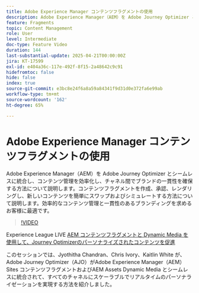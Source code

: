 ```yaml
---
title: Adobe Experience Manager コンテンツフラグメントの使用
description: Adobe Experience Manager（AEM）を Adobe Journey Optimizer とシームレスに統合し、コンテンツ管理を効率化し、チャネル間でブランドの一貫性を確保する方法について説明します。コンテンツフラグメントを作成、承認、レンダリングし、新しいコンテンツを簡単にスワップおよびシミュレートする方法について説明します。効率的なコンテンツ管理と一貫性のあるブランディングを求めるお客様に最適です。
feature: Fragments
topic: Content Management
role: User
level: Intermediate
doc-type: Feature Video
duration: 144
last-substantial-update: 2025-04-21T00:00:00Z
jira: KT-17599
exl-id: e404a36c-117e-492f-8f15-2a48642c9c91
hidefromtoc: false
hide: false
index: true
source-git-commit: e3bc8e24f6a8a59a84341f9d31d0e372fa6e99ab
workflow-type: tm+mt
source-wordcount: '162'
ht-degree: 65%

---
```


# Adobe Experience Manager コンテンツフラグメントの使用

Adobe Experience Manager（AEM）を Adobe Journey Optimizer とシームレスに統合し、コンテンツ管理を効率化し、チャネル間でブランドの一貫性を確保する方法について説明します。コンテンツフラグメントを作成、承認、レンダリングし、新しいコンテンツを簡単にスワップおよびシミュレートする方法について説明します。効率的なコンテンツ管理と一貫性のあるブランディングを求めるお客様に最適です。

>[!VIDEO](https://video.tv.adobe.com/v/3463123/?learn=on&enablevpops&captions=jpn)

Experience League LIVE [ AEM コンテンツフラグメントと Dynamic Media を使用して、Journey Optimizerのパーソナライズされたコンテンツを促進 ](https://experienceleague.adobe.com/ja/docs/events/experience-league-live-recordings/episodes/exl-live-episode-07-31-25)

このセッションでは、Jyothitha Chandran、Chris Ivory、Kaitlin White が、Adobe Journey Optimizer（AJO）がAdobe Experience Manager（AEM） Sites コンテンツフラグメントおよびAEM Assets Dynamic Media とシームレスに統合されて、すべてのチャネルにスケーラブルでリアルタイムのパーソナライゼーションを実現する方法を紹介しました。
